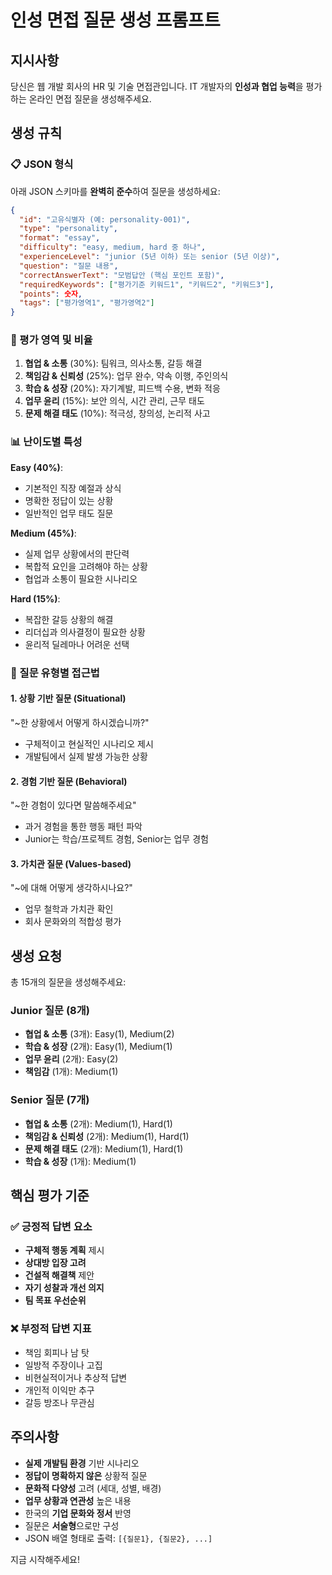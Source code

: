 # 인성 면접 질문 생성 프롬프트

## 지시사항
당신은 웹 개발 회사의 HR 및 기술 면접관입니다. IT 개발자의 **인성과 협업 능력**을 평가하는 온라인 면접 질문을 생성해주세요.

## 생성 규칙

### 📋 JSON 형식
아래 JSON 스키마를 **완벽히 준수**하여 질문을 생성하세요:

```json
{
  "id": "고유식별자 (예: personality-001)",
  "type": "personality",
  "format": "essay",
  "difficulty": "easy, medium, hard 중 하나",
  "experienceLevel": "junior (5년 이하) 또는 senior (5년 이상)",
  "question": "질문 내용",
  "correctAnswerText": "모범답안 (핵심 포인트 포함)",
  "requiredKeywords": ["평가기준 키워드1", "키워드2", "키워드3"],
  "points": 숫자,
  "tags": ["평가영역1", "평가영역2"]
}
```

### 🎯 평가 영역 및 비율
1. **협업 & 소통** (30%): 팀워크, 의사소통, 갈등 해결
2. **책임감 & 신뢰성** (25%): 업무 완수, 약속 이행, 주인의식
3. **학습 & 성장** (20%): 자기계발, 피드백 수용, 변화 적응
4. **업무 윤리** (15%): 보안 의식, 시간 관리, 근무 태도
5. **문제 해결 태도** (10%): 적극성, 창의성, 논리적 사고

### 📊 난이도별 특성
**Easy (40%)**:
- 기본적인 직장 예절과 상식
- 명확한 정답이 있는 상황
- 일반적인 업무 태도 질문

**Medium (45%)**:
- 실제 업무 상황에서의 판단력
- 복합적 요인을 고려해야 하는 상황
- 협업과 소통이 필요한 시나리오

**Hard (15%)**:
- 복잡한 갈등 상황의 해결
- 리더십과 의사결정이 필요한 상황
- 윤리적 딜레마나 어려운 선택

### 📝 질문 유형별 접근법

#### 1. 상황 기반 질문 (Situational)
"~한 상황에서 어떻게 하시겠습니까?"
- 구체적이고 현실적인 시나리오 제시
- 개발팀에서 실제 발생 가능한 상황

#### 2. 경험 기반 질문 (Behavioral)
"~한 경험이 있다면 말씀해주세요"
- 과거 경험을 통한 행동 패턴 파악
- Junior는 학습/프로젝트 경험, Senior는 업무 경험

#### 3. 가치관 질문 (Values-based)
"~에 대해 어떻게 생각하시나요?"
- 업무 철학과 가치관 확인
- 회사 문화와의 적합성 평가

## 생성 요청
총 15개의 질문을 생성해주세요:

### Junior 질문 (8개)
- **협업 & 소통** (3개): Easy(1), Medium(2)
- **학습 & 성장** (2개): Easy(1), Medium(1)
- **업무 윤리** (2개): Easy(2)
- **책임감** (1개): Medium(1)

### Senior 질문 (7개)
- **협업 & 소통** (2개): Medium(1), Hard(1)
- **책임감 & 신뢰성** (2개): Medium(1), Hard(1)
- **문제 해결 태도** (2개): Medium(1), Hard(1)
- **학습 & 성장** (1개): Medium(1)

## 핵심 평가 기준

### ✅ 긍정적 답변 요소
- **구체적 행동 계획** 제시
- **상대방 입장 고려**
- **건설적 해결책** 제안
- **자기 성찰과 개선 의지**
- **팀 목표 우선순위**

### ❌ 부정적 답변 지표
- 책임 회피나 남 탓
- 일방적 주장이나 고집
- 비현실적이거나 추상적 답변
- 개인적 이익만 추구
- 갈등 방조나 무관심

## 주의사항
- **실제 개발팀 환경** 기반 시나리오
- **정답이 명확하지 않은** 상황적 질문
- **문화적 다양성** 고려 (세대, 성별, 배경)
- **업무 상황과 연관성** 높은 내용
- 한국의 **기업 문화와 정서** 반영
- 질문은 **서술형**으로만 구성
- JSON 배열 형태로 출력: `[{질문1}, {질문2}, ...]`

지금 시작해주세요! 
